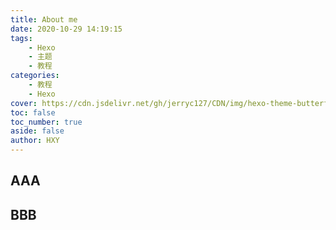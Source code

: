 ```yaml
---
title: About me
date: 2020-10-29 14:19:15
tags: 
    - Hexo
    - 主题
    - 教程
categories:
    - 教程
    - Hexo
cover: https://cdn.jsdelivr.net/gh/jerryc127/CDN/img/hexo-theme-butterfly-doc-post-cover-show.png
toc: false
toc_number: true    
aside: false    
author: HXY
---
```

## AAA

## BBB
